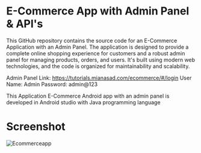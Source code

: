 # E-Commerce App with Admin Panel & API's

This GitHub repository contains the source code for an E-Commerce Application with an Admin Panel. The application is designed to provide a complete online shopping experience for customers and a robust admin panel for managing products, orders, and users. It's built using modern web technologies, and the code is organized for maintainability and scalability.

Admin Panel Link: https://tutorials.mianasad.com/ecommerce/#/login
User Name: Admin
Password: admin@123

This Application E-Commerce Android app with an admin panel is developed in Android studio with Java programming language

# Screenshot 
![Ecommerceapp](https://github.com/muhsan-javed/E-Commerce/assets/67718185/fedf991e-5222-4287-ab58-091af18938e4)
